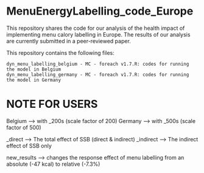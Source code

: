 # MenuEnergyLabelling_code_Europe
This repository shares the code for our analysis of the health impact of implementing menu calory labelling in Europe. The results of our analysis are currently submitted in a peer-reviewed paper.

This repository contains the following files:

    dyn_menu_labelling_belgium - MC - foreach v1.7.R: codes for running the model in Belgium
    dyn_menu_labelling_germany - MC - foreach v1.7.R: codes for running the model in Germany

# NOTE FOR USERS
Belgium --> with _200s (scale factor of 200)
Germany --> with _500s (scale factor of 500)

_direct --> The total effect of SSB (direct & indirect)
_indirect --> The indirect effect of SSB only

new_results --> changes the response effect of menu labelling from an absolute (-47 kcal) to relative (-7.3%)

